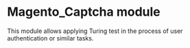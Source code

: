 # Magento_Captcha module

This module allows applying Turing test in the process of user authentication or similar tasks.
